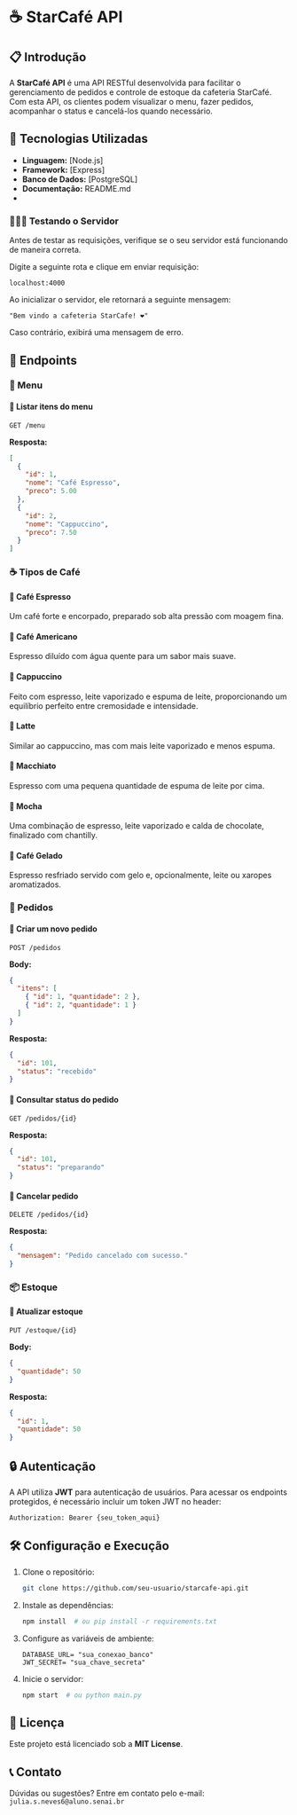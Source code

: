 # ☕ StarCafé API

## 📋 Introdução
A **StarCafé API** é uma API RESTful desenvolvida para facilitar o gerenciamento de pedidos e controle de estoque da cafeteria StarCafé. Com esta API, os clientes podem visualizar o menu, fazer pedidos, acompanhar o status e cancelá-los quando necessário.

## 🚀 Tecnologias Utilizadas
- **Linguagem:** [Node.js]
- **Framework:** [Express]
- **Banco de Dados:** [PostgreSQL]
- **Documentação:** README.md
- 
### 👩🏻‍💻 Testando o Servidor 

Antes de testar as requisições, verifique se o seu servidor está funcionando de maneira correta. 

Digite a seguinte rota e clique em enviar requisição:

    localhost:4000
    
Ao inicializar o servidor, ele retornará a seguinte mensagem:

    "Bem vindo a cafeteria StarCafe! ❤️"
    
Caso contrário, exibirá uma mensagem de erro. 

## 📂 Endpoints

### 📝 Menu
#### 🔹 Listar itens do menu
```http
GET /menu
```
**Resposta:**
```json
[
  {
    "id": 1,
    "nome": "Café Espresso",
    "preco": 5.00
  },
  {
    "id": 2,
    "nome": "Cappuccino",
    "preco": 7.50
  }
]
```

### ☕ Tipos de Café
#### 🔹 Café Espresso  
Um café forte e encorpado, preparado sob alta pressão com moagem fina.  

#### 🔹 Café Americano  
Espresso diluído com água quente para um sabor mais suave.  

#### 🔹 Cappuccino  
Feito com espresso, leite vaporizado e espuma de leite, proporcionando um equilíbrio perfeito entre cremosidade e intensidade.  

#### 🔹 Latte  
Similar ao cappuccino, mas com mais leite vaporizado e menos espuma.  

#### 🔹 Macchiato  
Espresso com uma pequena quantidade de espuma de leite por cima.  

#### 🔹 Mocha  
Uma combinação de espresso, leite vaporizado e calda de chocolate, finalizado com chantilly.  

#### 🔹 Café Gelado  
Espresso resfriado servido com gelo e, opcionalmente, leite ou xaropes aromatizados.  

### 🛒 Pedidos
#### 🔹 Criar um novo pedido
```http
POST /pedidos
```
**Body:**
```json
{
  "itens": [
    { "id": 1, "quantidade": 2 },
    { "id": 2, "quantidade": 1 }
  ]
}
```
**Resposta:**
```json
{
  "id": 101,
  "status": "recebido"
}
```

#### 🔹 Consultar status do pedido
```http
GET /pedidos/{id}
```
**Resposta:**
```json
{
  "id": 101,
  "status": "preparando"
}
```

#### 🔹 Cancelar pedido
```http
DELETE /pedidos/{id}
```
**Resposta:**
```json
{
  "mensagem": "Pedido cancelado com sucesso."
}
```

### 📦 Estoque
#### 🔹 Atualizar estoque
```http
PUT /estoque/{id}
```
**Body:**
```json
{
  "quantidade": 50
}
```
**Resposta:**
```json
{
  "id": 1,
  "quantidade": 50
}
```

## 🔒 Autenticação
A API utiliza **JWT** para autenticação de usuários. Para acessar os endpoints protegidos, é necessário incluir um token JWT no header:
```http
Authorization: Bearer {seu_token_aqui}
```

## 🛠️ Configuração e Execução
1. Clone o repositório:
   ```sh
   git clone https://github.com/seu-usuario/starcafe-api.git
   ```
2. Instale as dependências:
   ```sh
   npm install  # ou pip install -r requirements.txt
   ```
3. Configure as variáveis de ambiente:
   ```env
   DATABASE_URL= "sua_conexao_banco"
   JWT_SECRET= "sua_chave_secreta"
   ```
4. Inicie o servidor:
   ```sh
   npm start  # ou python main.py
   ```

## 📜 Licença
Este projeto está licenciado sob a **MIT License**.

## 📞 Contato
Dúvidas ou sugestões? Entre em contato pelo e-mail: `julia.s.neves6@aluno.senai.br`
